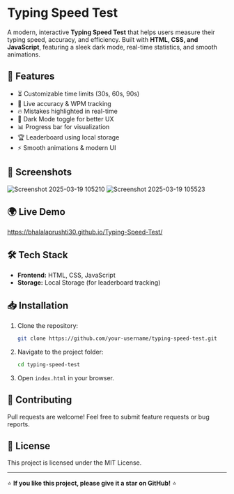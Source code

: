 # Typing Speed Test

A modern, interactive **Typing Speed Test** that helps users measure their typing speed, accuracy, and efficiency. Built with **HTML, CSS, and JavaScript**, featuring a sleek dark mode, real-time statistics, and smooth animations.

## 🚀 Features
- ⏳ Customizable time limits (30s, 60s, 90s)
- 🎯 Live accuracy & WPM tracking
- 🔥 Mistakes highlighted in real-time
- 🌙 Dark Mode toggle for better UX
- 📊 Progress bar for visualization
- 🏆 Leaderboard using local storage
- ⚡ Smooth animations & modern UI

## 📸 Screenshots
![Screenshot 2025-03-19 105210](https://github.com/user-attachments/assets/3b63279c-52aa-4262-b2fd-11d250ae328b)
![Screenshot 2025-03-19 105523](https://github.com/user-attachments/assets/919fb535-d784-4255-ac2e-d8dac8ab6074)


## 🌍 Live Demo
https://bhalalaprushti30.github.io/Typing-Speed-Test/

## 🛠️ Tech Stack
- **Frontend:** HTML, CSS, JavaScript
- **Storage:** Local Storage (for leaderboard tracking)

## 📥 Installation
1. Clone the repository:
   ```sh
   git clone https://github.com/your-username/typing-speed-test.git
   ```
2. Navigate to the project folder:
   ```sh
   cd typing-speed-test
   ```
3. Open `index.html` in your browser.

## 🤝 Contributing
Pull requests are welcome! Feel free to submit feature requests or bug reports.

## 📜 License
This project is licensed under the MIT License.

---

⭐ **If you like this project, please give it a star on GitHub!** ⭐

